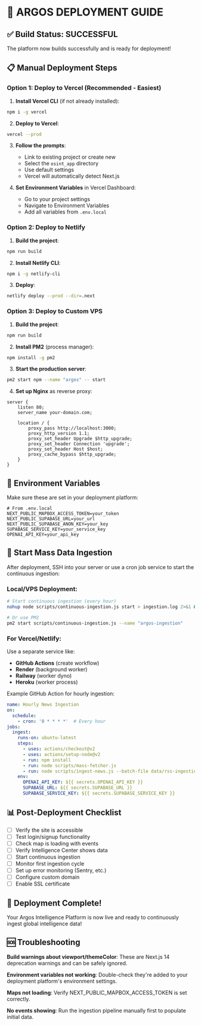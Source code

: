# 🚀 ARGOS DEPLOYMENT GUIDE

## ✅ Build Status: SUCCESSFUL

The platform now builds successfully and is ready for deployment!

## 📋 Manual Deployment Steps

### Option 1: Deploy to Vercel (Recommended - Easiest)

1. **Install Vercel CLI** (if not already installed):
```bash
npm i -g vercel
```

2. **Deploy to Vercel**:
```bash
vercel --prod
```

3. **Follow the prompts**:
   - Link to existing project or create new
   - Select the `osint_app` directory
   - Use default settings
   - Vercel will automatically detect Next.js

4. **Set Environment Variables** in Vercel Dashboard:
   - Go to your project settings
   - Navigate to Environment Variables
   - Add all variables from `.env.local`

### Option 2: Deploy to Netlify

1. **Build the project**:
```bash
npm run build
```

2. **Install Netlify CLI**:
```bash
npm i -g netlify-cli
```

3. **Deploy**:
```bash
netlify deploy --prod --dir=.next
```

### Option 3: Deploy to Custom VPS

1. **Build the project**:
```bash
npm run build
```

2. **Install PM2** (process manager):
```bash
npm install -g pm2
```

3. **Start the production server**:
```bash
pm2 start npm --name "argos" -- start
```

4. **Set up Nginx** as reverse proxy:
```nginx
server {
    listen 80;
    server_name your-domain.com;

    location / {
        proxy_pass http://localhost:3000;
        proxy_http_version 1.1;
        proxy_set_header Upgrade $http_upgrade;
        proxy_set_header Connection 'upgrade';
        proxy_set_header Host $host;
        proxy_cache_bypass $http_upgrade;
    }
}
```

## 🔐 Environment Variables

Make sure these are set in your deployment platform:

```env
# From .env.local
NEXT_PUBLIC_MAPBOX_ACCESS_TOKEN=your_token
NEXT_PUBLIC_SUPABASE_URL=your_url
NEXT_PUBLIC_SUPABASE_ANON_KEY=your_key
SUPABASE_SERVICE_KEY=your_service_key
OPENAI_API_KEY=your_api_key
```

## 🚀 Start Mass Data Ingestion

After deployment, SSH into your server or use a cron job service to start the continuous ingestion:

### Local/VPS Deployment:
```bash
# Start continuous ingestion (every hour)
nohup node scripts/continuous-ingestion.js start > ingestion.log 2>&1 &

# Or use PM2
pm2 start scripts/continuous-ingestion.js --name "argos-ingestion"
```

### For Vercel/Netlify:
Use a separate service like:
- **GitHub Actions** (create workflow)
- **Render** (background worker)
- **Railway** (worker dyno)
- **Heroku** (worker process)

Example GitHub Action for hourly ingestion:
```yaml
name: Hourly News Ingestion
on:
  schedule:
    - cron: '0 * * * *'  # Every hour
jobs:
  ingest:
    runs-on: ubuntu-latest
    steps:
      - uses: actions/checkout@v2
      - uses: actions/setup-node@v2
      - run: npm install
      - run: node scripts/mass-fetcher.js
      - run: node scripts/ingest-news.js --batch-file data/rss-ingestion/*.json
    env:
      OPENAI_API_KEY: ${{ secrets.OPENAI_API_KEY }}
      SUPABASE_URL: ${{ secrets.SUPABASE_URL }}
      SUPABASE_SERVICE_KEY: ${{ secrets.SUPABASE_SERVICE_KEY }}
```

## 📊 Post-Deployment Checklist

- [ ] Verify the site is accessible
- [ ] Test login/signup functionality
- [ ] Check map is loading with events
- [ ] Verify Intelligence Center shows data
- [ ] Start continuous ingestion
- [ ] Monitor first ingestion cycle
- [ ] Set up error monitoring (Sentry, etc.)
- [ ] Configure custom domain
- [ ] Enable SSL certificate

## 🎉 Deployment Complete!

Your Argos Intelligence Platform is now live and ready to continuously ingest global intelligence data!

## 🆘 Troubleshooting

**Build warnings about viewport/themeColor**: These are Next.js 14 deprecation warnings and can be safely ignored.

**Environment variables not working**: Double-check they're added to your deployment platform's environment settings.

**Maps not loading**: Verify NEXT_PUBLIC_MAPBOX_ACCESS_TOKEN is set correctly.

**No events showing**: Run the ingestion pipeline manually first to populate initial data.